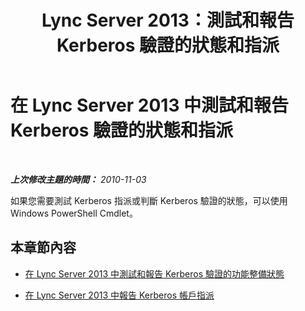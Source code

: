 ﻿---
title: Lync Server 2013：測試和報告 Kerberos 驗證的狀態和指派
TOCTitle: 測試和報告 Kerberos 驗證的狀態和指派
ms:assetid: 86fc3407-1604-4230-ad04-99aaadcf4e07
ms:mtpsurl: https://technet.microsoft.com/zh-tw/library/Gg398683(v=OCS.15)
ms:contentKeyID: 49291559
ms.date: 08/10/2015
mtps_version: v=OCS.15
ms.translationtype: HT
---

# 在 Lync Server 2013 中測試和報告 Kerberos 驗證的狀態和指派

 

_**上次修改主題的時間：** 2010-11-03_

如果您需要測試 Kerberos 指派或判斷 Kerberos 驗證的狀態，可以使用 Windows PowerShell Cmdlet。

## 本章節內容

  - [在 Lync Server 2013 中測試和報告 Kerberos 驗證的功能整備狀態](lync-server-2013-test-and-report-functional-readiness-for-kerberos-authentication.md)

  - [在 Lync Server 2013 中報告 Kerberos 帳戶指派](lync-server-2013-report-kerberos-account-assignments.md)

